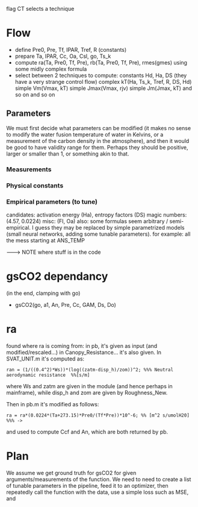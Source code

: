 
flag CT selects a technique

# Flow
* define Pre0, Pre, Tf, IPAR, Tref, R (constants)
* prepare Ta, IPAR, Cc, Oa, Csl, go, Ts_k
* compute ra(Ta, Pre0, Tf, Pre), rb(Ta, Pre0, Tf, Pre), rmes(gmes) using some midly complex formula
* select between 2 techniques to compute:
    constants Hd, Ha, DS (they have a very strange control flow)
    complex kT(Ha, Ts_k, Tref, R, DS, Hd)
    simple Vm(Vmax, kT)
    simple Jmax(Vmax, rjv)
    simple Jm(Jmax, kT)
and so on and so on

## Parameters
We must first decide what parameters can be modified (it makes no sense to modify the water fusion temperature of water in Kelvins, or a measurement of the carbon density in the atmosphere), and then it would be good to have validity range for them. Perhaps they should be positive, larger or smaller than 1, or something akin to that.
### Measurements
### Physical constants
### Empirical parameters (to tune)
candidates: activation energy (Ha), entropy factors (DS)
magic numbers: (4.57, 0.0224)
misc: (FI, Oa)
also: some formulas seem arbitrary / semi-empirical. I guess they may be replaced by simple parametrized models (small neural networks, adding some tunable parameters). for example: all the mess starting at ANS_TEMP

---> NOTE where stuff is in the code

# gsCO2 dependancy
(in the end, clamping with go)
* gsCO2(go, a1, An, Pre, Cc, GAM, Ds, Do)

# ra
found where ra is coming from:
in pb, it's given as input (and modified/rescaled...)
in Canopy_Resistance... it's also given.
In SVAT_UNIT.m it's computed as:

```ran = (1/((0.4^2)*Ws))*(log((zatm-disp_h)/zom))^2; %%% Neutral aerodynamic resistance  %%[s/m]```

where Ws and zatm are given in the module (and hence perhaps in mainframe), while disp_h and zom are given by Roughness_New.

Then in pb.m it's modified as follows:

```ra = ra*(0.0224*(Ta+273.15)*Pre0/(Tf*Pre))*10^-6; %% [m^2 s/umolH20]  %%% -> ```

and used to compute Ccf and An, which are both returned by pb.

# Plan
We assume we get ground truth for gsCO2 for given arguments/measurements of the function. We need to need to create a list of tunable parameters in the pipeline, feed it to an optimizer, then repeatedly call the function with the data, use a simple loss such as MSE, and 